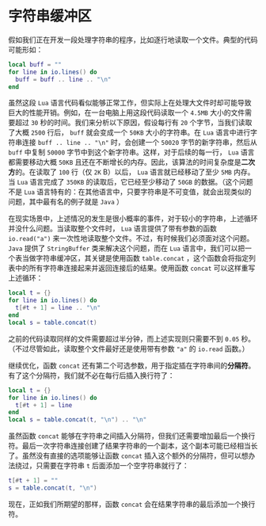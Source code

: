 # 字符串缓冲区

假如我们正在开发一段处理字符串的程序，比如逐行地读取一个文件。典型的代码可能形如：

```lua
local buff = ""
for line in io.lines() do
  buff = buff .. line .. "\n"
end
```

虽然这段 `Lua` 语言代码看似能够正常工作，但实际上在处理大文件时却可能导致巨大的性能开销。例如，在一台电脑上用这段代码读取一个 `4.5MB` 大小的文件需要超过 `30` 秒的时间。我们来分析以下原因，假设每行有 `20` 个字节，当我们读取了大概 `2500` 行后， `buff` 就会变成一个 `50KB` 大小的字符串。在 `Lua` 语言中进行字符串连接 `buff .. line .. "\n"` 时，会创建一个 `50020` 字节的新字符串，然后从 `buff` 中复制 `50000` 字节中到这个新字符串。这样，对于后续的每一行， `Lua` 语言都需要移动大概 `50KB` 且还在不断增长的内存。因此，该算法的时间复杂度是**二次方**的。在读取了 `100` 行（仅 `2K` B）以后， `Lua` 语言就已经移动了至少 `5MB` 内存。当 `Lua` 语言完成了 `350KB` 的读取后，它已经至少移动了 `50GB` 的数据。（这个问题不是 `Lua` 语言特有的：在其他语言中，只要字符串是不可变值，就会出现类似的问题，其中最有名的例子就是 `Java` ）

在现实场景中，上述情况的发生是很小概率的事件，对于较小的字符串，上述循环并没什么问题。当读取整个文件时， `Lua` 语言提供了带有参数的函数 `io.read("a")` 来一次性地读取整个文件。不过，有时候我们必须面对这个问题。 `Java` 提供了 `StringBuffer` 类来解决这个问题，而在 `Lua` 语言中，我们可以把一个表当做字符串缓冲区，其关键是使用函数 `table.concat` ，这个函数会将指定列表中的所有字符串连接起来并返回连接后的结果。使用函数 `concat` 可以这样重写上述循环：

```lua
local t = {}
for line in io.lines() do
  t[#t + 1] = line .. "\n"
end
local s = table.concat(t)
```

之前的代码读取同样的文件需要超过半分钟，而上述实现则只需要不到 `0.05` 秒。（不过尽管如此，读取整个文件最好还是使用带有参数 `"a"` 的 `io.read` 函数。）

继续优化，函数 `concat` 还有第二个可选参数，用于指定插在字符串间的**分隔符**。有了这个分隔符，我们就不必在每行后插入换行符了：

```lua
local t = {}
for line in io.lines() do
  t[#t + 1] = line
end
local s = table.concat(t, "\n") .. "\n"
```

虽然函数 `concat` 能够在字符串之间插入分隔符，但我们还需要增加最后一个换行符。最后一次字符串连接创建了结果字符串的一个副本，这个副本可能已经相当长了。虽然没有直接的选项能够让函数 `concat` 插入这个额外的分隔符，但可以想办法绕过，只需要在字符串 `t` 后面添加一个空字符串就行了：

```lua
t[#t + 1] = ""
s = table.concat(t, "\n")
```

现在，正如我们所期望的那样，函数 `concat` 会在结果字符串的最后添加一个换行符。
